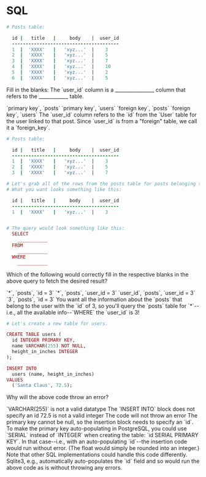 # SQL

```ruby
# Posts table:

  id |   title   |     body    |  user_id
  ---------------------------------------
  1  |  'XXXX'   |   'xyz...'  |    3
  2  |  'XXXX'   |   'xyz...'  |    5
  3  |  'XXXX'   |   'xyz...'  |    7
  4  |  'XXXX'   |   'xyz...'  |    10
  5  |  'XXXX'   |   'xyz...'  |    2
  6  |  'XXXX'   |   'xyz...'  |    5
```

<quiz>
  <question>
  <p>Fill in the blanks: The `user_id` column is a ________________ column that refers to the ____________ table.</p>
    <answer>`primary key`, `posts`</answer>
    <answer>`primary key`, `users`</answer>
    <answer>`foreign key`, `posts`</answer>
    <answer correct>`foreign key`, `users`</answer>
    <explanation>The `user_id` column refers to the `id` from the `User` table for the user linked to that post. Since `user_id` is from a "foreign" table, we call it a `foreign_key`.</explanation>
  </question>
</quiz>

```ruby
# Posts table:

  id |   title   |     body    |  user_id
  ---------------------------------------
  1  |  'XXXX'   |   'xyz...'  |    3
  2  |  'XXXX'   |   'xyz...'  |    5
  3  |  'XXXX'   |   'xyz...'  |    7

# Let's grab all of the rows from the posts table for posts belonging to user 3.
# What you want looks something like this:

  id |   title   |     body    |  user_id
  ---------------------------------------
  1  |  'XXXX'   |   'xyz...'  |    3


# The query would look something like this:
  SELECT
    ___________
  FROM
    ___________
  WHERE
    ___________
```

<quiz>
  <question>
  <p>Which of the following would correctly fill in the respective blanks in the above query to fetch the desired result?</p>
    <answer>`*`, `posts`, `id = 3`</answer>
    <answer correct>`*`, `posts`, `user_id = 3`</answer>
    <answer>`user_id`, `posts`, `user_id = 3`</answer>
    <answer>`3`, `posts`, `id = 3`</answer>
    <explanation>You want all the information about the `posts` that belong to the user with the `id` of 3, so you'll query the `posts` table for `*`--i.e., all the available info--`WHERE` the `user_id` is 3!</explanation>
  </question>
</quiz>

```ruby
# Let's create a new table for users. 

CREATE TABLE users (
  id INTEGER PRIMARY KEY,
  name VARCHAR(255) NOT NULL,
  height_in_inches INTEGER
);

INSERT INTO
  users (name, height_in_inches)
VALUES
  ('Santa Claus', 72.5);
```

<quiz>
  <question>
  <p>Why will the above code throw an error?</p>
    <answer>`VARCHAR(255)` is not a valid datatype</answer>
    <answer correct>The `INSERT INTO` block does not specify an id</answer>
    <answer>72.5 is not a valid integer</answer>
    <answer>The code will not throw an error</answer>
    <explanation>The primary key cannot be null, so the insertion block needs to specify an `id`. To make the primary key auto-populating in PostgreSQL, you could use `SERIAL` instead of `INTEGER` when creating the table: `id SERIAL PRIMARY KEY`. In that case--i.e., with an auto-populating `id`--the insertion code would run without error. (The float would simply be rounded into an integer.) Note that other SQL implementations could handle this code differently. Sqlite3, e.g., automatically auto-populates the `id` field and so would run the above code as is without throwing any errors.</explanation>
  </question>
</quiz>
